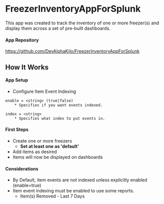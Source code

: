 # FreezerInventoryAppForSplunk
This app was created to track the inventory of one or more freezer(s) and display them across a set of pre-built dashboards.

#### App Repository
https://github.com/DevAlphaKilo/FreezerInventoryAppForSplunk

## How It Works
#### App Setup
- Configure Item Event Indexing
```
enable = <string> (true|false)
    * Specifies if you want events indexed.

index = <string> 
    * Specifies what index to put events in.
```

#### First Steps
 - Create one or more freezers
   - **Set at least one as 'default'**
 - Add items as desired
 - Items will now be displayed on dashboards
 
 #### Considerations
 - By Default, item events are not indexed unless explicitly enabled (enable=true)
 - Item event indexing must be enabled to use some reports.
   - Item(s) Removed - Last 7 Days
